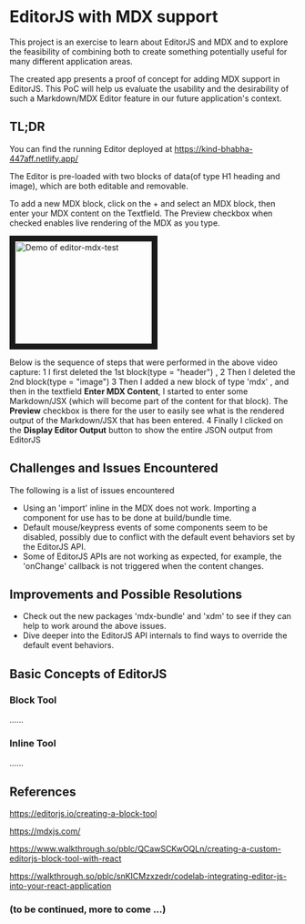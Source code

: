 
# EditorJS with MDX support

This project is an exercise to learn about EditorJS and MDX and to explore the feasibility of combining both to create something potentially useful for many different application areas.

The created app presents a proof of concept for adding MDX support in EditorJS. This PoC will help us evaluate the usability and the desirability of such a Markdown/MDX Editor feature in our future application's context.


## TL;DR
You can find the running Editor deployed at https://kind-bhabha-447aff.netlify.app/

The Editor is pre-loaded with two blocks of data(of type H1 heading and image), which are both editable and removable.

To add a new MDX block, click on the + and select an MDX block, then enter your MDX content on the Textfield.
The Preview checkbox when checked enables live rendering of the MDX as you type.

<a href="http://www.youtube.com/watch?feature=player_embedded&v=ZCfCu6xMYDo
" target="_blank"><img src="http://img.youtube.com/vi/ZCfCu6xMYDo/0.jpg" 
alt="Demo of editor-mdx-test" width="240" height="180" border="10" /></a>
     
Below is the sequence of steps that were performed in the above video capture:
1  I first deleted the 1st block(type = "header") , 
2  Then I deleted the 2nd block(type = "image")
3  Then I added a new block of type 'mdx' , and then in the textfield **Enter MDX Content**, I started to enter some Markdown/JSX  (which will become part of the content for that block).   The **Preview** checkbox is there for the user to easily see what is the rendered output of the Markdown/JSX that has been entered.
4 Finally I clicked on the **Display Editor Output** button to show the entire JSON output from EditorJS


## Challenges and Issues Encountered
The following is a list of issues encountered
- Using an 'import' inline in the MDX does not work.  Importing a component for use has to be done at build/bundle time.
- Default mouse/keypress events of some components seem to be disabled, possibly due to conflict with the default event behaviors set by the EditorJS API.
- Some of EditorJS APIs are not working as expected, for example, the 'onChange' callback is not triggered when the content changes.

## Improvements and Possible Resolutions
- Check out the new packages 'mdx-bundle' and 'xdm' to see if they can help to work around the above issues.
- Dive deeper into the EditorJS API internals to find ways to override the default event behaviors.


## Basic Concepts of EditorJS

### Block Tool
......
### Inline Tool
......




## References

https://editorjs.io/creating-a-block-tool

https://mdxjs.com/

https://www.walkthrough.so/pblc/QCawSCKwOQLn/creating-a-custom-editorjs-block-tool-with-react

https://walkthrough.so/pblc/snKICMzxzedr/codelab-integrating-editor-js-into-your-react-application


### (to be continued, more to come ...)


